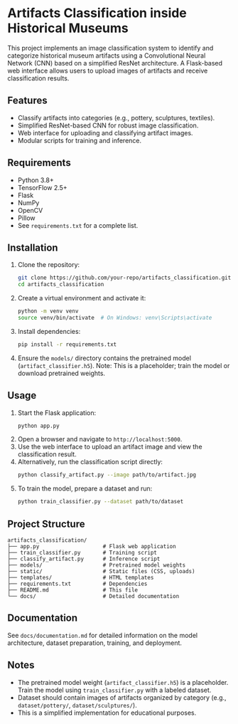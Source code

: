 # Artifacts Classification inside Historical Museums

This project implements an image classification system to identify and categorize historical museum artifacts using a Convolutional Neural Network (CNN) based on a simplified ResNet architecture. A Flask-based web interface allows users to upload images of artifacts and receive classification results.

## Features
- Classify artifacts into categories (e.g., pottery, sculptures, textiles).
- Simplified ResNet-based CNN for robust image classification.
- Web interface for uploading and classifying artifact images.
- Modular scripts for training and inference.

## Requirements
- Python 3.8+
- TensorFlow 2.5+
- Flask
- NumPy
- OpenCV
- Pillow
- See `requirements.txt` for a complete list.

## Installation
1. Clone the repository:
   ```bash
   git clone https://github.com/your-repo/artifacts_classification.git
   cd artifacts_classification
   ```
2. Create a virtual environment and activate it:
   ```bash
   python -m venv venv
   source venv/bin/activate  # On Windows: venv\Scripts\activate
   ```
3. Install dependencies:
   ```bash
   pip install -r requirements.txt
   ```
4. Ensure the `models/` directory contains the pretrained model (`artifact_classifier.h5`). Note: This is a placeholder; train the model or download pretrained weights.

## Usage
1. Start the Flask application:
   ```bash
   python app.py
   ```
2. Open a browser and navigate to `http://localhost:5000`.
3. Use the web interface to upload an artifact image and view the classification result.
4. Alternatively, run the classification script directly:
   ```bash
   python classify_artifact.py --image path/to/artifact.jpg
   ```
5. To train the model, prepare a dataset and run:
   ```bash
   python train_classifier.py --dataset path/to/dataset
   ```

## Project Structure
```
artifacts_classification/
├── app.py                    # Flask web application
├── train_classifier.py       # Training script
├── classify_artifact.py      # Inference script
├── models/                   # Pretrained model weights
├── static/                   # Static files (CSS, uploads)
├── templates/                # HTML templates
├── requirements.txt          # Dependencies
├── README.md                 # This file
└── docs/                     # Detailed documentation
```

## Documentation
See `docs/documentation.md` for detailed information on the model architecture, dataset preparation, training, and deployment.

## Notes
- The pretrained model weight (`artifact_classifier.h5`) is a placeholder. Train the model using `train_classifier.py` with a labeled dataset.
- Dataset should contain images of artifacts organized by category (e.g., `dataset/pottery/`, `dataset/sculptures/`).
- This is a simplified implementation for educational purposes.
